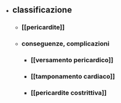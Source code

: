 - ## classificazione
	- ### [[pericardite]]
	- ### conseguenze, complicazioni
		- ### [[versamento pericardico]]
		- ### [[tamponamento cardiaco]]
		- ### [[pericardite costrittiva]]